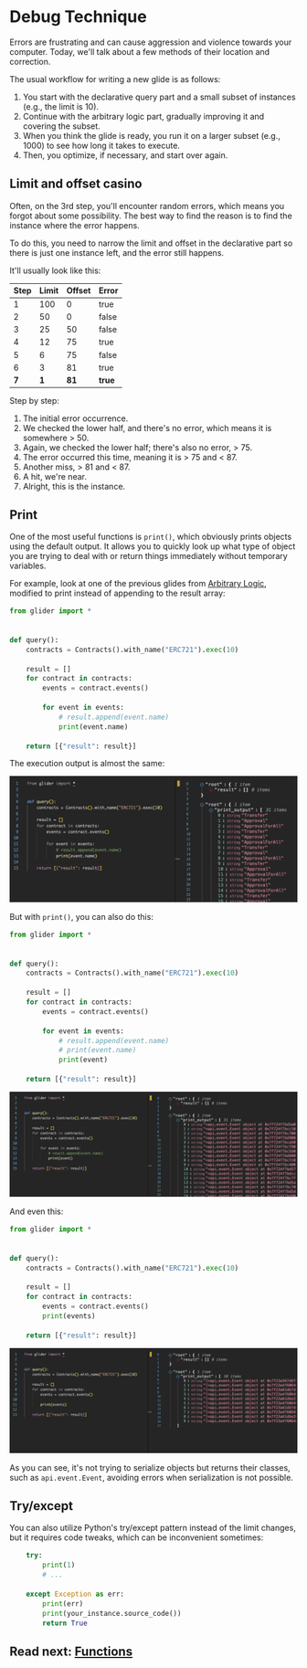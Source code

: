 # Debug Technique

Errors are frustrating and can cause aggression and violence towards your computer. Today, we'll talk about a few methods of their location and correction.

The usual workflow for writing a new glide is as follows:

1. You start with the declarative query part and a small subset of instances (e.g., the limit is 10).
2. Continue with the arbitrary logic part, gradually improving it and covering the subset.
3. When you think the glide is ready, you run it on a larger subset (e.g., 1000) to see how long it takes to execute.
4. Then, you optimize, if necessary, and start over again.

## Limit and offset casino

Often, on the 3rd step, you'll encounter random errors, which means you forgot about some possibility. The best way to find the reason is to find the instance where the error happens.

To do this, you need to narrow the limit and offset in the declarative part so there is just one instance left, and the error still happens.

It'll usually look like this:

| **Step** | **Limit** | **Offset** | **Error** |
| -------- | --------- | ---------- | --------- |
| 1        | 100       | 0          | true      |
| 2        | 50        | 0          | false     |
| 3        | 25        | 50         | false     |
| 4        | 12        | 75         | true      |
| 5        | 6         | 75         | false     |
| 6        | 3         | 81         | true      |
| **7**    | **1**     | **81**     | **true**  |

Step by step:

1. The initial error occurrence.
2. We checked the lower half, and there's no error, which means it is somewhere > 50.
3. Again, we checked the lower half; there's also no error, > 75.
4. The error occurred this time, meaning it is > 75 and < 87.
5. Another miss, > 81 and < 87.
6. A hit, we're near.
7. Alright, this is the instance.

## Print

One of the most useful functions is `print()`, which obviously prints objects using the default output. It allows you to quickly look up what type of object you are trying to deal with or return things immediately without temporary variables.

For example, look at one of the previous glides from [Arbitrary Logic](../arbitrary-logic/README.md), modified to print instead of appending to the result array:

```python
from glider import *


def query():
    contracts = Contracts().with_name("ERC721").exec(10)

    result = []
    for contract in contracts:
        events = contract.events()

        for event in events:
            # result.append(event.name)
            print(event.name)

    return [{"result": result}]
```

The execution output is almost the same:

![Result](./media/result1.png)

But with `print()`, you can also do this:

```python
from glider import *


def query():
    contracts = Contracts().with_name("ERC721").exec(10)

    result = []
    for contract in contracts:
        events = contract.events()

        for event in events:
            # result.append(event.name)
            # print(event.name)
            print(event)

    return [{"result": result}]
```

![Result 2](./media/result2.png)

And even this:

```python
from glider import *


def query():
    contracts = Contracts().with_name("ERC721").exec(10)

    result = []
    for contract in contracts:
        events = contract.events()
        print(events)

    return [{"result": result}]
```

![Result 3](./media/result3.png)

As you can see, it's not trying to serialize objects but returns their classes, such as `api.event.Event`, avoiding errors when serialization is not possible.

## Try/except

You can also utilize Python's try/except pattern instead of the limit changes, but it requires code tweaks, which can be inconvenient sometimes:

```python
    try:
        print(1)
        # ...

    except Exception as err:
        print(err)
        print(your_instance.source_code())
        return True
```

## Read next: [Functions](../functions/README.md)
